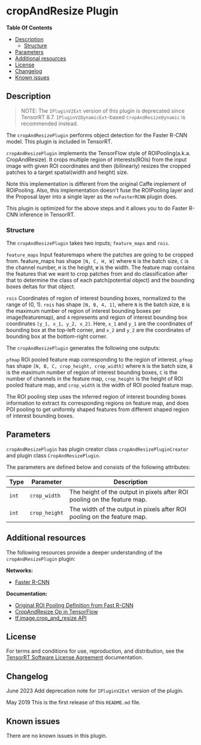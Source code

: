 # cropAndResize Plugin

**Table Of Contents**
- [Description](#description)
    * [Structure](#structure)
- [Parameters](#parameters)
- [Additional resources](#additional-resources)
- [License](#license)
- [Changelog](#changelog)
- [Known issues](#known-issues)

## Description

> NOTE: The `IPluginV2Ext` version of this plugin is deprecated since TensorRT 8.7. `IPluginV2DynamicExt`-based `CropAndResizeDynamic` is recommended instead.

The `cropAndResizePlugin` performs object detection for the Faster R-CNN model. This plugin is included in TensorRT.

`cropAndResizePlugin` implements the TensorFlow style of ROIPooling(a.k.a. CropAndResize). It crops multiple region of interests(ROIs) from the input image with given ROI coordinates and then (bilinearly) resizes the cropped patches to a target spatial(width and height) size. 

Note this implementation is different from the original Caffe implement of ROIPooling. Also, this implementation doesn't fuse the ROIPooling layer and the Proposal layer into a single layer as the `nvFasterRCNN` plugin does.

This plugin is optimized for the above steps and it allows you to do Faster R-CNN inference in TensorRT.


### Structure

The `cropAndResizePlugin` takes two inputs; `feature_maps` and `rois`.

`feature_maps`
Input featuremaps where the patches are going to be cropped from. feature_maps has shape `[N, C, H, W]` where `N` is the batch size, `C` is the channel number, `H` is the height, `W` is the width. The feature map contains the features that we want to crop patches from and do classification after that to determine the class of each patch(potential object) and the bounding boxes deltas for that object.


`rois`
Coordinates of region of interest bounding boxes, normalized to the range of (0, 1). `rois` has shape `[N, B, 4, 1]`, where `N` is the batch size, `B` is the maximum number of region of interest bounding boxes per image(featuremap), and `4` represents and region of interest bounding box coordinates `[y_1, x_1, y_2, x_2]`. Here, `x_1` and `y_1` are the coordinates of bounding box at the top-left corner, and `x_2` and `y_2` are the coordinates of bounding box at the bottom-right corner.


The `cropAndResizePlugin` generates the following one outputs:

`pfmap`
ROI pooled feature map corresponding to the region of interest. `pfmap` has shape `[N, B, C, crop_height, crop_width]` where `N` is the batch size, `B` is the maximum number of region of interest bounding boxes, `C` is the number of channels in the feature map, `crop_height` is the height of ROI pooled feature map, and `crop_width` is the width of ROI pooled feature map.


The ROI pooling step uses the inferred region of interest bounding boxes information to extract its corresponding regions on feature map, and does POI pooling to get uniformly shaped features from different shaped region of interest bounding boxes.

## Parameters

`cropAndResizePlugin` has plugin creator class `cropAndResizePluginCreator` and plugin class `CropAndResizePlugin`.

The parameters are defined below and consists of the following attributes:

| Type     | Parameter                | Description
|----------|--------------------------|--------------------------------------------------------
|`int`     |`crop_width`                |The height of the output in pixels after ROI pooling on the feature map.
|`int`     |`crop_height`               |The width of the output in pixels after ROI pooling on the feature map.

## Additional resources

The following resources provide a deeper understanding of the `cropAndResizePlugin` plugin:

**Networks:**
-   [Faster R-CNN](https://arxiv.org/abs/1506.01497)

**Documentation:**
-   [Original ROI Pooling Definition from Fast R-CNN](https://arxiv.org/abs/1504.08083)
-   [CropAndResize Op in TensorFlow](https://www.tensorflow.org/api_docs/cc/class/tensorflow/ops/crop-and-resize)
-   [tf.image.crop_and_resize API](https://www.tensorflow.org/api_docs/python/tf/image/crop_and_resize) 

## License

For terms and conditions for use, reproduction, and distribution, see the [TensorRT Software License Agreement](https://docs.nvidia.com/deeplearning/sdk/tensorrt-sla/index.html) 
documentation.


## Changelog

June 2023
Add deprecation note for `IPluginV2Ext` version of the plugin.

May 2019
This is the first release of this `README.md` file.


## Known issues

There are no known issues in this plugin.
